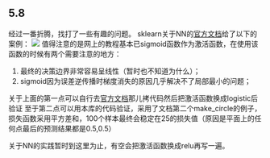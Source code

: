 ## 5.8
经过一番折腾，找打了一些有趣的问题。
sklearn关于NN的[官方文档](http://sklearn.apachecn.org/cn/0.19.0/auto_examples/neural_networks/plot_mlp_alpha.html#sphx-glr-auto-examples-neural-networks-plot-mlp-alpha-py)给了以下的案例：
![](http://sklearn.apachecn.org/cn/0.19.0/_images/sphx_glr_plot_mlp_alpha_001.png)
值得注意的是网上的教程基本已sigmoid函数作为激活函数，在使用该函数的时候有两个需要注意的地方：
1. 最终的决策边界非常容易呈线性（暂时也不知道为什么）；
2. sigmoid因为误差逆传播时梯度消失的原因几乎解决不了局部最小的问题；

关于上面的第一点可以自行去[官方文档](http://sklearn.apachecn.org/cn/0.19.0/auto_examples/neural_networks/plot_mlp_alpha.html#sphx-glr-auto-examples-neural-networks-plot-mlp-alpha-py)那儿拷代码然后把激活函数换成logistic后验证
至于第二点可以用本库的代码验证，采用了文档第二个make_circle的例子，损失函数采用平方差和，100个样本最终会稳定在25的损失值（原因是平面上的任何点最后的预测结果都是0.5,0.5）

关于NN的实践暂时到这里为止，有空会把激活函数换成relu再写一遍。
